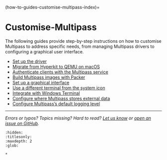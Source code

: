 (how-to-guides-customise-multipass-index)=
# Customise-Multipass

The following guides provide step-by-step instructions on how to customise Multipass to address specific needs, from managing Multipass drivers to configuring a graphical user interface.

- [Set up the driver](set-up-the-driver)
- [Migrate from Hyperkit to QEMU on macOS](migrate-from-hyperkit-to-qemu-on-macos)
- [Authenticate clients with the Multipass service](authenticate-clients-with-the-multipass-service)
- [Build Multipass images with Packer](build-multipass-images-with-packer)
- [Set up a graphical interface](set-up-a-graphical-interface)
- [Use a different terminal from the system icon](use-a-different-terminal-from-the-system-icon)
- [Integrate with Windows Terminal](integrate-with-windows-terminal)
- [Configure where Multipass stores external data](configure-where-multipass-stores-external-data)
- [Configure Multipass’s default logging level](configure-multipasss-default-logging-level)

<!-- REMOVED FROM DOCS AND MOVED TO COMMUNITY KNOWLEDGE
- [Use Multipass remotely](/)
-->

---

*Errors or typos? Topics missing? Hard to read? <a href="https://docs.google.com/forms/d/e/1FAIpQLSd0XZDU9sbOCiljceh3rO_rkp6vazy2ZsIWgx4gsvl_Sec4Ig/viewform?usp=pp_url&entry.317501128=https://canonical.com/multipass/docs/customise-multipass" target="_blank">Let us know</a> or <a href="https://github.com/canonical/multipass/issues/new/choose" target="_blank">open an issue on GitHub</a>.*


```{toctree}
:hidden:
:titlesonly:
:maxdepth: 2
:glob:

*
